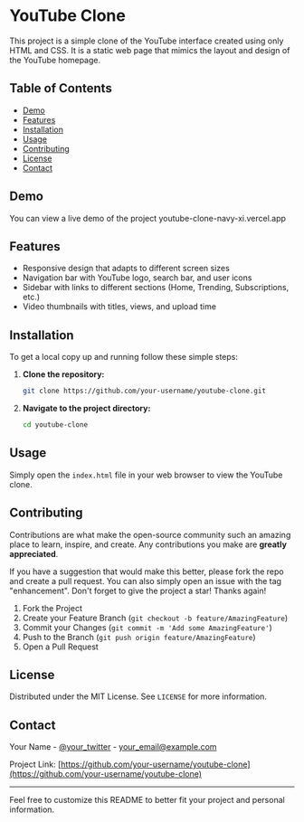 # YouTube Clone

This project is a simple clone of the YouTube interface created using only HTML and CSS. It is a static web page that mimics the layout and design of the YouTube homepage.

## Table of Contents

- [Demo](#demo)
- [Features](#features)
- [Installation](#installation)
- [Usage](#usage)
- [Contributing](#contributing)
- [License](#license)
- [Contact](#contact)

## Demo

You can view a live demo of the project youtube-clone-navy-xi.vercel.app

## Features

- Responsive design that adapts to different screen sizes
- Navigation bar with YouTube logo, search bar, and user icons
- Sidebar with links to different sections (Home, Trending, Subscriptions, etc.)
- Video thumbnails with titles, views, and upload time

## Installation

To get a local copy up and running follow these simple steps:

1. **Clone the repository:**
    ```sh
    git clone https://github.com/your-username/youtube-clone.git
    ```

2. **Navigate to the project directory:**
    ```sh
    cd youtube-clone
    ```

## Usage

Simply open the `index.html` file in your web browser to view the YouTube clone.

## Contributing

Contributions are what make the open-source community such an amazing place to learn, inspire, and create. Any contributions you make are **greatly appreciated**.

If you have a suggestion that would make this better, please fork the repo and create a pull request. You can also simply open an issue with the tag "enhancement". Don't forget to give the project a star! Thanks again!

1. Fork the Project
2. Create your Feature Branch (`git checkout -b feature/AmazingFeature`)
3. Commit your Changes (`git commit -m 'Add some AmazingFeature'`)
4. Push to the Branch (`git push origin feature/AmazingFeature`)
5. Open a Pull Request

## License

Distributed under the MIT License. See `LICENSE` for more information.

## Contact

Your Name - [@your_twitter](https://twitter.com/your_twitter) - your_email@example.com

Project Link: [https://github.com/your-username/youtube-clone](https://github.com/your-username/youtube-clone)

---

Feel free to customize this README to better fit your project and personal information.
